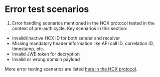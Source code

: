 # Error test scenarios

1. Error handling scenarios mentioned in the HCX protocol tested in the context of pre-auth cycle. Key scenarios in this section:

* Invalid/Inactive HCX ID for both sender and receiver
* Missing mandatory header information like API call ID, correlation ID, timestamp, etc.
* Invalid JWE token for decryption
* Invalid or wrong domain payload

More error testing scenarios are listed [here in the HCX protocol](https://docs.hcxprotocol.io/hcx-technical-specifications/open-protocol/key-components-building-blocks/error-descriptions).
